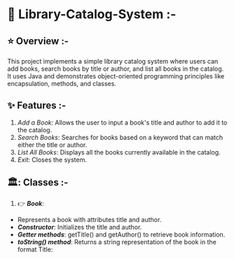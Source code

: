 # :book: Library-Catalog-System :- 


## :star:  Overview :-
This project implements a simple library catalog system where users can add books, search books by title or author, and list all books in the catalog. It uses Java and demonstrates object-oriented programming principles like encapsulation, methods, and classes.

## :sparkles: Features :- 
1) _Add a Book_: Allows the user to input a book's title and author to add it to the catalog.
2) _Search Books_: Searches for books based on a keyword that can match either the title or author.
3) _List All Books_: Displays all the books currently available in the catalog.
4) _Exit_: Closes the system.

## 🏛️: Classes :-
1) 👉 _**Book**_:
- Represents a book with attributes title and author.
- _**Constructor**_: Initializes the title and author.
- _**Getter methods**_: getTitle() and getAuthor() to retrieve book information.
- _**toString() method**_: Returns a string representation of the book in the format Title: <title>, Author:<author> .

2) 👉 _**LibraryCatalog**_:
- Manages a list of books and allows operations like adding a book, searching for books, and listing all books.
- _**addBook(String title, String author)**_: Adds a book to the catalog.
- _**searchBooks(String keyword)**_: Searches for books based on a keyword (title or author).
- _**listBooks()**_: Lists all books currently in the catalog.

3) 👉 _**LibrarySystem**_:
- The main class that provides the user interface for interacting with the library catalog. It prompts the user to perform various actions through a menu-driven approach.


## ⚙️ Code Usage :-
1) _**Add a Book**_: Choose option 1, then enter the book's title and author when prompted.
3) _**Search Books**_: Choose option 2, then enter a keyword (could be a part of the title or author name).
4) _**List All Books**_: Choose option 3 to see all books in the catalog.
5) _**Exit**_: Choose option 4 to exit the program.


## 💻 Example Interaction :-

_**Library Catalog System**_
1. Add a Book
2. Search Books
3. List All Books
4. Exit
- Enter your choice: 1
- Enter book title: The Great Gatsby
- Enter book author: F. Scott Fitzgerald
- Book added successfully!

_**Library Catalog System**_
1. Add a Book
2. Search Books
3. List All Books
4. Exit
- Enter your choice: 2
- Enter keyword to search (title/author): Gatsby
- Search results for: Gatsby
Title: The Great Gatsby, Author: F. Scott Fitzgerald
